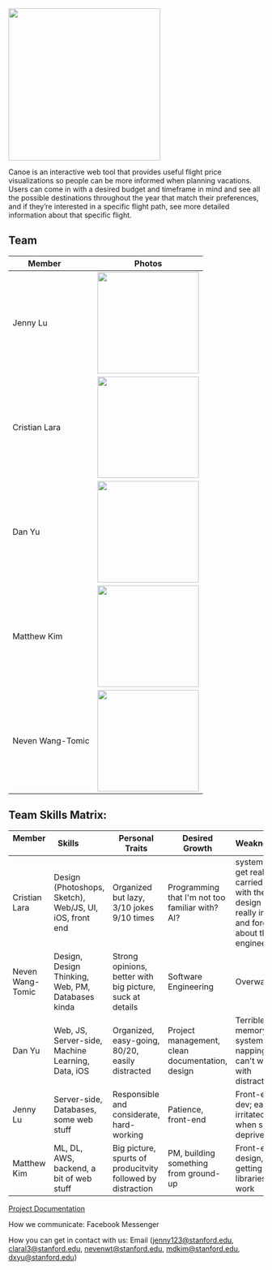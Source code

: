 <img src="https://github.com/StanfordCS194/Cristian-Dan-Jenny-Matthew-Neven/blob/master/Icon.png?raw=true" height="300">

Canoe is an interactive web tool that provides useful flight price visualizations so people can be more informed when planning vacations. Users can come in with a desired budget and timeframe in mind and see all the possible destinations throughout the year that match their preferences, and if they’re interested in a specific flight path, see more detailed information about that specific flight.

## Team

| Member        | Photos |
|---|---|
| Jenny Lu | <img src="https://scontent-lax3-2.xx.fbcdn.net/v/t31.0-8/19787345_10212304145214668_3365721938108219112_o.jpg?oh=05442e313722317d94ef9a61a1073b25&oe=5ADBC961" height="200"> |
| Cristian Lara | <img src="https://scontent-lax3-2.xx.fbcdn.net/v/t31.0-8/26240436_1790660624278453_2368794821920835065_o.jpg?oh=24edfc3cb52881d4a211987a91dcc78d&oe=5AEBEA50" height="200"> |
| Dan Yu | <img src="https://scontent-lax3-2.xx.fbcdn.net/v/t1.0-9/16387150_10206642579183537_6546298417827281839_n.jpg?oh=7b9dfa6273becd9f06da729b7a4ce545&oe=5AE3AD3A" height="200"> |
| Matthew Kim | <img src="https://scontent-lax3-2.xx.fbcdn.net/v/t1.0-9/26730861_1809305125746315_3229905711863425946_n.jpg?oh=f17c6cb580ce6e025fd9d31430167d26&oe=5ADD3A8B" height="200"> |
| Neven Wang-Tomic | <img src="https://scontent-lax3-2.xx.fbcdn.net/v/t31.0-8/21167213_1757944280900680_6572546568682937630_o.jpg?oh=f3e776a8d664ebb3debd431d12a07277&oe=5AF34A91" width="200"> |


## Team Skills Matrix:

| Member        | Skills           | Personal Traits  | Desired Growth | Weaknesses |
| ------------- |-------------|-----|-|-|
| Cristian Lara      | Design (Photoshops, Sketch), Web/JS, UI, iOS, front end | Organized but lazy, 3/10 jokes 9/10 times |Programming that I'm not too familiar with? AI?|systems, C, I get really carried away with the design if I'm really into it and forget about the engineering|
| Neven Wang-Tomic  | Design, Design Thinking, Web, PM, Databases kinda | Strong opinions, better with big picture, suck at details | Software Engineering | Overwatch |
| Dan Yu | Web, JS, Server-side, Machine Learning, Data, iOS | Organized, easy-going, 80/20, easily distracted | Project management, clean documentation, design  | Terrible memory, systems, napping, can't work with distractions |
| Jenny Lu | Server-side, Databases, some web stuff  | Responsible and considerate, hard-working | Patience, front-end | Front-end dev; easily irritated when sleep-deprived |
| Matthew Kim | ML, DL, AWS, backend, a bit of web stuff | Big picture, spurts of producitvity followed by distraction | PM, building something from ground-up | Front-end, design, getting libraries to work |


[Project Documentation](https://drive.google.com/open?id=1xCHcI0kdb362nUx99qIf3NTKLjLt65Bk)

How we communicate: Facebook Messenger

How you can get in contact with us: Email
(jenny123@stanford.edu, claral3@stanford.edu, nevenwt@stanford.edu, mdkim@stanford.edu, dxyu@stanford.edu)
